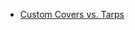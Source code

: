 - [Custom Covers vs. Tarps](custom-covers-vs-tarps/index.md "Custom Covers vs Tarps: What's the Ideal Winter Protection for Your RV in Canada?")